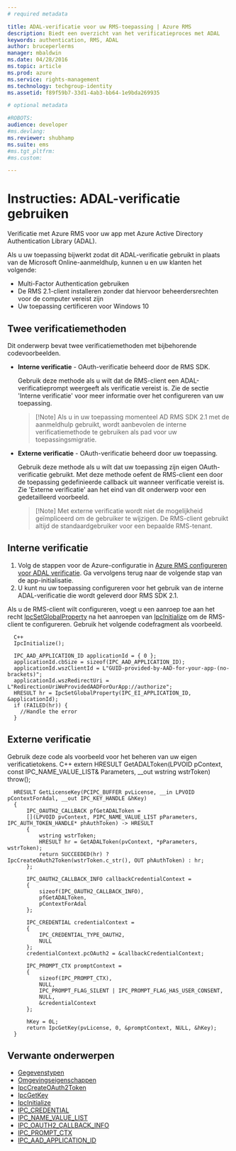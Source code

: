 ```yaml
---
# required metadata

title: ADAL-verificatie voor uw RMS-toepassing | Azure RMS
description: Biedt een overzicht van het verificatieproces met ADAL
keywords: authentication, RMS, ADAL
author: bruceperlerms
manager: mbaldwin
ms.date: 04/28/2016
ms.topic: article
ms.prod: azure
ms.service: rights-management
ms.technology: techgroup-identity
ms.assetid: f89f59b7-33d1-4ab3-bb64-1e9bda269935

# optional metadata

#ROBOTS:
audience: developer
#ms.devlang:
ms.reviewer: shubhamp
ms.suite: ems
#ms.tgt_pltfrm:
#ms.custom:

---
```


# Instructies: ADAL-verificatie gebruiken

Verificatie met Azure RMS voor uw app met Azure Active Directory Authentication Library (ADAL).

Als u uw toepassing bijwerkt zodat dit ADAL-verificatie gebruikt in plaats van de Microsoft Online-aanmeldhulp, kunnen u en uw klanten het volgende:

- Multi-Factor Authentication gebruiken
- De RMS 2.1-client installeren zonder dat hiervoor beheerdersrechten voor de computer vereist zijn
- Uw toepassing certificeren voor Windows 10

## Twee verificatiemethoden

Dit onderwerp bevat twee verificatiemethoden met bijbehorende codevoorbeelden.

- **Interne verificatie** - OAuth-verificatie beheerd door de RMS SDK.

  Gebruik deze methode als u wilt dat de RMS-client een ADAL-verificatieprompt weergeeft als verificatie vereist is. Zie de sectie 'Interne verificatie' voor meer informatie over het configureren van uw toepassing.

  > [!Note] Als u in uw toepassing momenteel AD RMS SDK 2.1 met de aanmeldhulp gebruikt, wordt aanbevolen de interne verificatiemethode te gebruiken als pad voor uw toepassingsmigratie.

- **Externe verificatie** - OAuth-verificatie beheerd door uw toepassing.

  Gebruik deze methode als u wilt dat uw toepassing zijn eigen OAuth-verificatie gebruikt. Met deze methode oefent de RMS-client een door de toepassing gedefinieerde callback uit wanneer verificatie vereist is. Zie 'Externe verificatie' aan het eind van dit onderwerp voor een gedetailleerd voorbeeld.

  > [!Note] Met externe verificatie wordt niet de mogelijkheid geïmpliceerd om de gebruiker te wijzigen. De RMS-client gebruikt altijd de standaardgebruiker voor een bepaalde RMS-tenant.

## Interne verificatie

1. Volg de stappen voor de Azure-configuratie in [Azure RMS configureren voor ADAL verificatie](adal-auth.md). Ga vervolgens terug naar de volgende stap van de app-initialisatie.
2. U kunt nu uw toepassing configureren voor het gebruik van de interne ADAL-verificatie die wordt geleverd door RMS SDK 2.1.

Als u de RMS-client wilt configureren, voegt u een aanroep toe aan het recht [IpcSetGlobalProperty](/rights-management/sdk/2.1/api/win/functions#msipc_ipcsetglobalproperty) na het aanroepen van [IpcInitialize](/rights-management/sdk/2.1/api/win/functions#msipc_ipcinitialize) om de RMS-client te configureren. Gebruik het volgende codefragment als voorbeeld.

      C++
      IpcInitialize();

      IPC_AAD_APPLICATION_ID applicationId = { 0 };
      applicationId.cbSize = sizeof(IPC_AAD_APPLICATION_ID);
      applicationId.wszClientId = L"GUID-provided-by-AAD-for-your-app-(no-brackets)";
      applicationId.wszRedirectUri = L"RedirectionUriWeProvidedAADForOurApp://authorize";
      HRESULT hr = IpcSetGlobalProperty(IPC_EI_APPLICATION_ID, &applicationId);
      if (FAILED(hr)) {
        //Handle the error
      }

## Externe verificatie

Gebruik deze code als voorbeeld voor het beheren van uw eigen verificatietokens.
C++ extern HRESULT GetADALToken(LPVOID pContext, const IPC_NAME_VALUE_LIST& Parameters, __out wstring wstrToken) throw();

      HRESULT GetLicenseKey(PCIPC_BUFFER pvLicense, __in LPVOID pContextForAdal, __out IPC_KEY_HANDLE &hKey)
      {
          IPC_OAUTH2_CALLBACK pfGetADALToken =
          [](LPVOID pvContext, PIPC_NAME_VALUE_LIST pParameters, IPC_AUTH_TOKEN_HANDLE* phAuthToken) -> HRESULT
          {
              wstring wstrToken;
              HRESULT hr = GetADALToken(pvContext, *pParameters, wstrToken);
              return SUCCEEDED(hr) ? IpcCreateOAuth2Token(wstrToken.c_str(), OUT phAuthToken) : hr;
          };

          IPC_OAUTH2_CALLBACK_INFO callbackCredentialContext =
          {
              sizeof(IPC_OAUTH2_CALLBACK_INFO),
              pfGetADALToken,
              pContextForAdal
          };

          IPC_CREDENTIAL credentialContext =
          {
              IPC_CREDENTIAL_TYPE_OAUTH2,
              NULL
          };
          credentialContext.pcOAuth2 = &callbackCredentialContext;

          IPC_PROMPT_CTX promptContext =
          {
              sizeof(IPC_PROMPT_CTX),
              NULL,
              IPC_PROMPT_FLAG_SILENT | IPC_PROMPT_FLAG_HAS_USER_CONSENT,
              NULL,
              &credentialContext
          };

          hKey = 0L;
          return IpcGetKey(pvLicense, 0, &promptContext, NULL, &hKey);
      }

## Verwante onderwerpen

* [Gegevenstypen](/rights-management/sdk/2.1/api/win/datatypes)
* [Omgevingseigenschappen](/rights-management/sdk/2.1/api/win/environmentproperties)
* [IpcCreateOAuth2Token](/rights-management/sdk/2.1/api/win/functions#msipc_ipccreateoauth2token)
* [IpcGetKey](/rights-management/sdk/2.1/api/win/functions#msipc_ipcgetkey)
* [IpcInitialize](/rights-management/sdk/2.1/api/win/functions#msipc_ipcinitialize)
* [IPC_CREDENTIAL](/rights-management/sdk/2.1/api/win/IPC_CREDENTIAL)
* [IPC_NAME_VALUE_LIST](/rights-management/sdk/2.1/api/win/IPC_NAME_VALUE_LIST)
* [IPC_OAUTH2_CALLBACK_INFO](/rights-management/sdk/2.1/api/win/IIPC_OAUTH2_CALLBACK_INFO)
* [IPC_PROMPT_CTX](/rights-management/sdk/2.1/api/win/IPC_PROMPT_CTX)
* [IPC_AAD_APPLICATION_ID](/rights-management/sdk/2.1/api/win/IIPC_AAD_APPLICATION_ID)


<!--HONumber=Jun16_HO2-->


